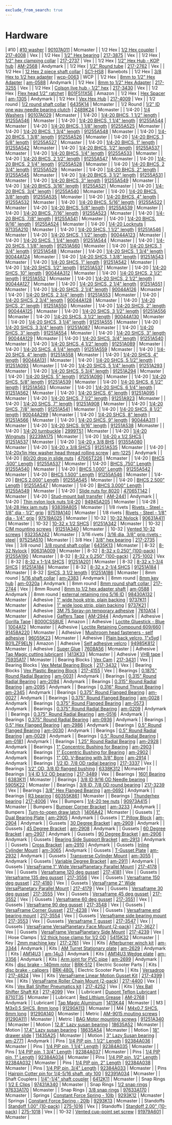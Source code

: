 ```yaml
---
exclude_from_search: true
---
```


# Hardware

| #10 | [#10 washer](https://jgermita.github.io/frc-parts/parts/00827.html) | [90107A011](https://www.mcmaster.com/#90107A011) | Mcmaster |
| 1/2 Hex | [1/2 Hex coupler](https://jgermita.github.io/frc-parts/parts/00174.html) | [217-4008](http://www.vexrobotics.com/217-4008.html) | Vex |
| 1/2 Hex | [1/2" Hex bearing](https://jgermita.github.io/frc-parts/parts/00175.html) | [217-3875](http://www.vexrobotics.com/vexpro/hardware/bearings.html) | Vex |
| 1/2 Hex | [1/2" hex clamping collar](https://jgermita.github.io/frc-parts/parts/00176.html) | [217-2737](http://www.vexrobotics.com/vexpro/hardware/shaft-collars.html) | Vex |
| 1/2 Hex | [1/2" Hex Hub - KOP hub](https://jgermita.github.io/frc-parts/parts/00177.html) | [AM-2568](http://www.andymark.com/product-p/am-2568.htm) | Andymark |
| 1/2 Hex | [1/2" Round tube](https://jgermita.github.io/frc-parts/parts/00178.html) | [217-2762](http://www.vexrobotics.com/vexpro/motion/shaft-stock.html) | Vex |
| 1/2 Hex | [12 Hex 2 piece shaft collar](https://jgermita.github.io/frc-parts/parts/00823.html) | [SC1-HS8](http://www.banebots.com/product/SC1-HS8.html) | Banebots |
| 1/2 Hex | [3/8 Hex to 1/2 hex adapter](https://jgermita.github.io/frc-parts/parts/00179.html) | [wcp-0063](http://www.wcproducts.net/WCP-0063) | WCP |
| 1/2 Hex | [8mm to 1/2" Hex Adapter](https://jgermita.github.io/frc-parts/parts/00943.html) | [am-0588](http://www.andymark.com/8mm-Keyed-Bore-1-2-Inch-Hex-Adapter-p/am-0588.htm) | Andymark |
| 1/2 Hex | [8mm to 1/2" Hex Adapter](https://jgermita.github.io/frc-parts/parts/00942.html) | [217-3255](http://www.vexrobotics.com/vexpro/hardware/217-3255.html) | Vex |
| 1/2 Hex | [Colson live hub - 1/2" hex](https://jgermita.github.io/frc-parts/parts/00180.html) | [217-3430](http://www.vexrobotics.com/vexpro/motion/wheels-and-hubs/colsonhubs-g.html) | Vex |
| 1/2 Hex | [Flex head 1/2" ratchet](https://jgermita.github.io/frc-parts/parts/01010.html) | [B01F511X5E](https://www.amazon.com/gp/product/B01F511X5E/ref=oh_aui_detailpage_o03_s02?ie=UTF8&psc=1) | Amazon |
| 1/2 Hex | [Hex Spacer](https://jgermita.github.io/frc-parts/parts/00882.html) | [am-1305](http://www.andymark.com/product-p/am-1305.htm) | Andymark |
| 1/2 Hex | [Vex Hex Hub](https://jgermita.github.io/frc-parts/parts/00181.html) | [217-4009](http://www.vexrobotics.com/vexpro/motion/wheels-and-hubs/versahubs.html) | Vex |
| 1/2 round | [1/2 round shaft collar](https://jgermita.github.io/frc-parts/parts/00182.html) | [6435K14](https://www.mcmaster.com/#6435K14) | Mcmaster |
| 1/2 Round | [1/2" ID one way needle bearing clutch](https://jgermita.github.io/frc-parts/parts/01015.html) | [2489K24](https://www.mcmaster.com/#2489K24) | Mcmaster |
| 1/4-20 | [1/4 Washers](https://jgermita.github.io/frc-parts/parts/00183.html) | [90107A029](https://www.mcmaster.com/#90107A029) | Mcmaster |
| 1/4-20 | [1/4-20 BHCS, 1 1/2" length](https://jgermita.github.io/frc-parts/parts/00184.html) | [91255A546](https://www.mcmaster.com/#91255A546) | Mcmaster |
| 1/4-20 | [1/4-20 BHCS, 1 1/4" length](https://jgermita.github.io/frc-parts/parts/00185.html) | [91255A544](https://www.mcmaster.com/#91255A544) | Mcmaster |
| 1/4-20 | [1/4-20 BHCS, 1 1/8" length](https://jgermita.github.io/frc-parts/parts/00186.html) | [91255A525](https://www.mcmaster.com/#91255A525) | Mcmaster |
| 1/4-20 | [1/4-20 BHCS, 1 3/4" length](https://jgermita.github.io/frc-parts/parts/00187.html) | [91255A548](https://www.mcmaster.com/#91255A548) | Mcmaster |
| 1/4-20 | [1/4-20 BHCS, 1 3/8" length](https://jgermita.github.io/frc-parts/parts/00188.html) | [91255A526](https://www.mcmaster.com/#91255A526) | Mcmaster |
| 1/4-20 | [1/4-20 BHCS, 1 5/8" length](https://jgermita.github.io/frc-parts/parts/00189.html) | [91255A527](https://www.mcmaster.com/#91255A527) | Mcmaster |
| 1/4-20 | [1/4-20 BHCS, 1" length](https://jgermita.github.io/frc-parts/parts/00190.html) | [91255A542](https://www.mcmaster.com/#91255A542) | Mcmaster |
| 1/4-20 | [1/4-20 BHCS, 1/2" length](https://jgermita.github.io/frc-parts/parts/00191.html) | [91255A537](https://www.mcmaster.com/#91255A537) | Mcmaster |
| 1/4-20 | [1/4-20 BHCS, 1/4" length](https://jgermita.github.io/frc-parts/parts/00192.html) | [91255A533](https://www.mcmaster.com/#91255A533) | Mcmaster |
| 1/4-20 | [1/4-20 BHCS, 2 1/2" length](https://jgermita.github.io/frc-parts/parts/00193.html) | [91255A547](https://www.mcmaster.com/#91255A547) | Mcmaster |
| 1/4-20 | [1/4-20 BHCS, 2 1/4" length](https://jgermita.github.io/frc-parts/parts/00194.html) | [91255A528](https://www.mcmaster.com/#91255A528) | Mcmaster |
| 1/4-20 | [1/4-20 BHCS, 2 3/4" length](https://jgermita.github.io/frc-parts/parts/00195.html) | [91255A529](https://www.mcmaster.com/#91255A529) | Mcmaster |
| 1/4-20 | [1/4-20 BHCS, 2" length](https://jgermita.github.io/frc-parts/parts/00196.html) | [91255A545](https://www.mcmaster.com/#91255A545) | Mcmaster |
| 1/4-20 | [1/4-20 BHCS, 3 1/2" length](https://jgermita.github.io/frc-parts/parts/00197.html) | [91255A531](https://www.mcmaster.com/#91255A531) | Mcmaster |
| 1/4-20 | [1/4-20 BHCS, 3" length](https://jgermita.github.io/frc-parts/parts/00198.html) | [91255A549](https://www.mcmaster.com/#91255A549) | Mcmaster |
| 1/4-20 | [1/4-20 BHCS, 3/16" length](https://jgermita.github.io/frc-parts/parts/00199.html) | [91255A521](https://www.mcmaster.com/#91255A521) | Mcmaster |
| 1/4-20 | [1/4-20 BHCS, 3/4" length](https://jgermita.github.io/frc-parts/parts/00200.html) | [91255A540](https://www.mcmaster.com/#91255A540) | Mcmaster |
| 1/4-20 | [1/4-20 BHCS, 3/8" length](https://jgermita.github.io/frc-parts/parts/00201.html) | [91255A535](https://www.mcmaster.com/#91255A535) | Mcmaster |
| 1/4-20 | [1/4-20 BHCS, 4" length](https://jgermita.github.io/frc-parts/parts/00202.html) | [91255A532](https://www.mcmaster.com/#91255A532) | Mcmaster |
| 1/4-20 | [1/4-20 BHCS, 5/16" length](https://jgermita.github.io/frc-parts/parts/00203.html) | [91255A522](https://www.mcmaster.com/#91255A522) | Mcmaster |
| 1/4-20 | [1/4-20 BHCS, 5/8" length](https://jgermita.github.io/frc-parts/parts/00204.html) | [91255A539](https://www.mcmaster.com/#91255A539) | Mcmaster |
| 1/4-20 | [1/4-20 BHCS, 7/16" length](https://jgermita.github.io/frc-parts/parts/00205.html) | [91255A523](https://www.mcmaster.com/#91255A523) | Mcmaster |
| 1/4-20 | [1/4-20 BHCS, 7/8" length](https://jgermita.github.io/frc-parts/parts/00206.html) | [91255A541](https://www.mcmaster.com/#91255A541) | Mcmaster |
| 1/4-20 | [1/4-20 BHCS, 9/16" length](https://jgermita.github.io/frc-parts/parts/00207.html) | [91255A524](https://www.mcmaster.com/#91255A524) | Mcmaster |
| 1/4-20 | [1/4-20 Locknuts](https://jgermita.github.io/frc-parts/parts/00208.html) | [97135A210](https://www.mcmaster.com/#97135A210) | Mcmaster |
| 1/4-20 | [1/4-20 SHCS, 1 1/2" length](https://jgermita.github.io/frc-parts/parts/00209.html) | [91251A546](https://www.mcmaster.com/#91251A546) | Mcmaster |
| 1/4-20 | [1/4-20 SHCS, 1 1/2" length](https://jgermita.github.io/frc-parts/parts/00210.html) | [90044A123](https://www.mcmaster.com/#90044A123) | Mcmaster |
| 1/4-20 | [1/4-20 SHCS, 1 1/4" length](https://jgermita.github.io/frc-parts/parts/00211.html) | [91251A544](https://www.mcmaster.com/#91251A544) | Mcmaster |
| 1/4-20 | [1/4-20 SHCS, 1 1/8" length](https://jgermita.github.io/frc-parts/parts/00212.html) | [91251A560](https://www.mcmaster.com/#91251A560) | Mcmaster |
| 1/4-20 | [1/4-20 SHCS, 1 3/4" length](https://jgermita.github.io/frc-parts/parts/00213.html) | [91251A548](https://www.mcmaster.com/#91251A548) | Mcmaster |
| 1/4-20 | [1/4-20 SHCS, 1 3/4" length](https://jgermita.github.io/frc-parts/parts/00214.html) | [90044A124](https://www.mcmaster.com/#90044A124) | Mcmaster |
| 1/4-20 | [1/4-20 SHCS, 1 3/8" length](https://jgermita.github.io/frc-parts/parts/00215.html) | [91251A543](https://www.mcmaster.com/#91251A543) | Mcmaster |
| 1/4-20 | [1/4-20 SHCS, 1" length](https://jgermita.github.io/frc-parts/parts/00216.html) | [91251A542](https://www.mcmaster.com/#91251A542) | Mcmaster |
| 1/4-20 | [1/4-20 SHCS, 1/2" length](https://jgermita.github.io/frc-parts/parts/00217.html) | [91251A537](https://www.mcmaster.com/#91251A537) | Mcmaster |
| 1/4-20 | [1/4-20 SHCS, 10" length](https://jgermita.github.io/frc-parts/parts/00218.html) | [90044A312](https://www.mcmaster.com/#90044A312) | Mcmaster |
| 1/4-20 | [1/4-20 SHCS, 2 1/2" length](https://jgermita.github.io/frc-parts/parts/00219.html) | [91251A552](https://www.mcmaster.com/#91251A552) | Mcmaster |
| 1/4-20 | [1/4-20 SHCS, 2 1/2" length](https://jgermita.github.io/frc-parts/parts/00220.html) | [90044A127](https://www.mcmaster.com/#90044A127) | Mcmaster |
| 1/4-20 | [1/4-20 SHCS, 2 1/4" length](https://jgermita.github.io/frc-parts/parts/00221.html) | [91251A551](https://www.mcmaster.com/#91251A551) | Mcmaster |
| 1/4-20 | [1/4-20 SHCS, 2 1/4" length](https://jgermita.github.io/frc-parts/parts/00222.html) | [90044A126](https://www.mcmaster.com/#90044A126) | Mcmaster |
| 1/4-20 | [1/4-20 SHCS, 2 3/4" length](https://jgermita.github.io/frc-parts/parts/00223.html) | [91251A553](https://www.mcmaster.com/#91251A553) | Mcmaster |
| 1/4-20 | [1/4-20 SHCS, 2 3/4" length](https://jgermita.github.io/frc-parts/parts/00224.html) | [90044A128](https://www.mcmaster.com/#90044A128) | Mcmaster |
| 1/4-20 | [1/4-20 SHCS, 2" length](https://jgermita.github.io/frc-parts/parts/00225.html) | [91251A550](https://www.mcmaster.com/#91251A550) | Mcmaster |
| 1/4-20 | [1/4-20 SHCS, 2" length](https://jgermita.github.io/frc-parts/parts/00226.html) | [90044A125](https://www.mcmaster.com/#90044A125) | Mcmaster |
| 1/4-20 | [1/4-20 SHCS, 3 1/2" length](https://jgermita.github.io/frc-parts/parts/00227.html) | [91251A556](https://www.mcmaster.com/#91251A556) | Mcmaster |
| 1/4-20 | [1/4-20 SHCS, 3 1/2" length](https://jgermita.github.io/frc-parts/parts/00228.html) | [90044A130](https://www.mcmaster.com/#90044A130) | Mcmaster |
| 1/4-20 | [1/4-20 SHCS, 3 1/4" length](https://jgermita.github.io/frc-parts/parts/00229.html) | [91251A555](https://www.mcmaster.com/#91251A555) | Mcmaster |
| 1/4-20 | [1/4-20 SHCS, 3 3/4" length](https://jgermita.github.io/frc-parts/parts/00230.html) | [91251A087](https://www.mcmaster.com/#91251A087) | Mcmaster |
| 1/4-20 | [1/4-20 SHCS, 3" length](https://jgermita.github.io/frc-parts/parts/00231.html) | [91251A554](https://www.mcmaster.com/#91251A554) | Mcmaster |
| 1/4-20 | [1/4-20 SHCS, 3" length](https://jgermita.github.io/frc-parts/parts/00232.html) | [90044A129](https://www.mcmaster.com/#90044A129) | Mcmaster |
| 1/4-20 | [1/4-20 SHCS, 3/4" length](https://jgermita.github.io/frc-parts/parts/00233.html) | [91251A540](https://www.mcmaster.com/#91251A540) | Mcmaster |
| 1/4-20 | [1/4-20 SHCS, 4 1/2" length](https://jgermita.github.io/frc-parts/parts/00234.html) | [91251A089](https://www.mcmaster.com/#91251A089) | Mcmaster |
| 1/4-20 | [1/4-20 SHCS, 4 1/4" length](https://jgermita.github.io/frc-parts/parts/00235.html) | [91251A559](https://www.mcmaster.com/#91251A559) | Mcmaster |
| 1/4-20 | [1/4-20 SHCS, 4" length](https://jgermita.github.io/frc-parts/parts/00236.html) | [91251A558](https://www.mcmaster.com/#91251A558) | Mcmaster |
| 1/4-20 | [1/4-20 SHCS, 4" length](https://jgermita.github.io/frc-parts/parts/00237.html) | [90044A131](https://www.mcmaster.com/#90044A131) | Mcmaster |
| 1/4-20 | [1/4-20 SHCS, 5 1/2" length](https://jgermita.github.io/frc-parts/parts/00238.html) | [91251A093](https://www.mcmaster.com/#91251A093) | Mcmaster |
| 1/4-20 | [1/4-20 SHCS, 5 1/4" length](https://jgermita.github.io/frc-parts/parts/00239.html) | [91251A293](https://www.mcmaster.com/#91251A293) | Mcmaster |
| 1/4-20 | [1/4-20 SHCS, 5 3/4" length](https://jgermita.github.io/frc-parts/parts/00240.html) | [91251A294](https://www.mcmaster.com/#91251A294) | Mcmaster |
| 1/4-20 | [1/4-20 SHCS, 5" length](https://jgermita.github.io/frc-parts/parts/00241.html) | [91251A090](https://www.mcmaster.com/#91251A090) | Mcmaster |
| 1/4-20 | [1/4-20 SHCS, 5/8" length](https://jgermita.github.io/frc-parts/parts/00242.html) | [91251A539](https://www.mcmaster.com/#91251A539) | Mcmaster |
| 1/4-20 | [1/4-20 SHCS, 6 1/2" length](https://jgermita.github.io/frc-parts/parts/00243.html) | [91251A563](https://www.mcmaster.com/#91251A563) | Mcmaster |
| 1/4-20 | [1/4-20 SHCS, 6 1/4" length](https://jgermita.github.io/frc-parts/parts/00244.html) | [91251A562](https://www.mcmaster.com/#91251A562) | Mcmaster |
| 1/4-20 | [1/4-20 SHCS, 6" length](https://jgermita.github.io/frc-parts/parts/00245.html) | [91251A095](https://www.mcmaster.com/#91251A095) | Mcmaster |
| 1/4-20 | [1/4-20 SHCS, 7 1/2" length](https://jgermita.github.io/frc-parts/parts/00246.html) | [91251A923](https://www.mcmaster.com/#91251A923) | Mcmaster |
| 1/4-20 | [1/4-20 SHCS, 7" length](https://jgermita.github.io/frc-parts/parts/00247.html) | [91251A908](https://www.mcmaster.com/#91251A908) | Mcmaster |
| 1/4-20 | [1/4-20 SHCS, 7/8" length](https://jgermita.github.io/frc-parts/parts/00248.html) | [91251A541](https://www.mcmaster.com/#91251A541) | Mcmaster |
| 1/4-20 | [1/4-20 SHCS, 8 1/2" length](https://jgermita.github.io/frc-parts/parts/00249.html) | [90044A299](https://www.mcmaster.com/#90044A299) | Mcmaster |
| 1/4-20 | [1/4-20 SHCS, 8" length](https://jgermita.github.io/frc-parts/parts/00250.html) | [91251A566](https://www.mcmaster.com/#91251A566) | Mcmaster |
| 1/4-20 | [1/4-20 SHCS, 9" length](https://jgermita.github.io/frc-parts/parts/00251.html) | [90044A311](https://www.mcmaster.com/#90044A311) | Mcmaster |
| 1/4-20 | [1/4-20 SHCS, 9/16" length](https://jgermita.github.io/frc-parts/parts/00252.html) | [91251A538](https://www.mcmaster.com/#91251A538) | Mcmaster |
| 1/4-20 | [1/4-20 turnbuckle](https://jgermita.github.io/frc-parts/parts/00253.html) | [2999T51](https://www.mcmaster.com/#2999T51) | Mcmaster |
| 1/4-20 | [1/4-20 Wingnuts](https://jgermita.github.io/frc-parts/parts/00254.html) | [92239A175](https://www.mcmaster.com/#92239A175) | Mcmaster |
| 1/4-20 | [1/4-20 x 1/2 SHCS](https://jgermita.github.io/frc-parts/parts/00255.html) | [91251A537](https://www.mcmaster.com/#91251A537) | Mcmaster |
| 1/4-20 | [1/4-20 x 3/8 BHS](https://jgermita.github.io/frc-parts/parts/00256.html) | [91355A080](https://www.mcmaster.com/#91355A080) | Mcmaster |
| 1/4-20 | [1/4-20 x 3/8 SHCS](https://jgermita.github.io/frc-parts/parts/00257.html) | [91251A535](https://www.mcmaster.com/#91251A535) | Mcmaster |
| 1/4-20 | [1/4-20x1in Hex washer head thread rolling screw](https://jgermita.github.io/frc-parts/parts/00258.html) | [am-1225](http://www.andymark.com/product-p/am-1225.htm) | Andymark |
| 1/4-20 | [80/20 drop in slide nuts](https://jgermita.github.io/frc-parts/parts/00259.html) | [47065T226](https://www.mcmaster.com/#47065T226) | Mcmaster |
| 1/4-20 | [BHCS .500" Length](https://jgermita.github.io/frc-parts/parts/00260.html) | [91255A537](https://www.mcmaster.com/#91255A537) | Mcmaster |
| 1/4-20 | [BHCS .750" Length](https://jgermita.github.io/frc-parts/parts/00261.html) | [91255A540](https://www.mcmaster.com/#91255A540) | Mcmaster |
| 1/4-20 | [BHCS 1.000" Length](https://jgermita.github.io/frc-parts/parts/00262.html) | [91255A542](https://www.mcmaster.com/#91255A542) | Mcmaster |
| 1/4-20 | [BHCS 1.500" Length](https://jgermita.github.io/frc-parts/parts/00263.html) | [91255A546](https://www.mcmaster.com/#91255A546) | Mcmaster |
| 1/4-20 | [BHCS 2.000" Length](https://jgermita.github.io/frc-parts/parts/00264.html) | [91255A545](https://www.mcmaster.com/#91255A545) | Mcmaster |
| 1/4-20 | [BHCS 2.500" Length](https://jgermita.github.io/frc-parts/parts/00265.html) | [91255A547](https://www.mcmaster.com/#91255A547) | Mcmaster |
| 1/4-20 | [BHCS 3.000" Length](https://jgermita.github.io/frc-parts/parts/00266.html) | [91255A549](https://www.mcmaster.com/#91255A549) | Mcmaster |
| 1/4-20 | [Slide nuts for 8020](https://jgermita.github.io/frc-parts/parts/00267.html) | [47065T142](https://www.mcmaster.com/#47065T142) | Mcmaster |
| 1/4-20 | [Stud-mount ball transfer](https://jgermita.github.io/frc-parts/parts/00268.html) | [AM-2441](http://www.andymark.com/product-p/am-2441.htm) | Andymark |
| 1/4-20 | [Thin nylon lock nuts 1/4-20](https://jgermita.github.io/frc-parts/parts/00269.html) | [94945A205](https://www.mcmaster.com/#94945A205) | Mcmaster |
| 1/4-28 | [1/4-28 Hex jam nuts](https://jgermita.github.io/frc-parts/parts/00897.html) | [93839A805](https://www.mcmaster.com/#93839A805) | Mcmaster |
| 1/8 rivets | [Rivets - Steel - 1/8" dia - 1/2" grip](https://jgermita.github.io/frc-parts/parts/00270.html) | [97519A140](https://www.mcmaster.com/#97519A140) | Mcmaster |
| 1/8 rivets | [Rivets - Steel - 1/8" dia - 1/4" grip](https://jgermita.github.io/frc-parts/parts/00271.html) | [97519A025](https://www.mcmaster.com/#97519A025) | Mcmaster |
| 10-32 | [10-32 Nylock](https://jgermita.github.io/frc-parts/parts/00997.html) | [90631A411](https://www.mcmaster.com/#90631A411) | Mcmaster |
| 10-32 | [10-32 x 1/2 SHCS](https://jgermita.github.io/frc-parts/parts/00272.html) | [91251A342](https://www.mcmaster.com/#91251A342) | Mcmaster |
| 10-32 | [CIM mounting screws](https://jgermita.github.io/frc-parts/parts/00273.html) | [91251A340](https://www.mcmaster.com/#91251A340) | Mcmaster |
| 10-32 | [Vented 10-32 screws](https://jgermita.github.io/frc-parts/parts/00274.html) | [93235A242](https://www.mcmaster.com/#93235A242) | Mcmaster |
| 3/16 rivets | [3/16 dia, 3/8" grip rivets - steel](https://jgermita.github.io/frc-parts/parts/00275.html) | [97525A510](https://www.mcmaster.com/#97525A510) | Mcmaster |
| 3/8 Hex | [3/8" hex bearing](https://jgermita.github.io/frc-parts/parts/00276.html) | [217-2735](http://www.vexrobotics.com/vexpro/hardware/bearings.html) | Vex |
| 3/8 round | [3/8 round shaft collar](https://jgermita.github.io/frc-parts/parts/00277.html) | [6435K13](https://www.mcmaster.com/#6435K13) | Mcmaster |
| 8-32 | [8-32 Nylock](https://jgermita.github.io/frc-parts/parts/00998.html) | [90631A009](https://www.mcmaster.com/#90631A009) | Mcmaster |
| 8-32 | [8-32 x 0.250" (100-pack)](https://jgermita.github.io/frc-parts/parts/00279.html) | [91255A190](https://www.mcmaster.com/#91255A190) | Mcmaster |
| 8-32 | [8-32 x 0.250" (100-pack)](https://jgermita.github.io/frc-parts/parts/00278.html) | [275-1002](http://www.vexrobotics.com/all-screws.html) | Vex |
| 8-32 | [8-32 x 1-1/4 SHCS](https://jgermita.github.io/frc-parts/parts/00280.html) | [91251A201](https://www.mcmaster.com/#91251A201) | Mcmaster |
| 8-32 | [8-32 x 1-3/4 SHCS](https://jgermita.github.io/frc-parts/parts/00281.html) | [91251A184](https://www.mcmaster.com/#91251A184) | Mcmaster |
| 8-32 | [8-32 x 2-1/4 SHCS](https://jgermita.github.io/frc-parts/parts/00282.html) | [91251A184](https://www.mcmaster.com/#91251A184) | Mcmaster |
| 8-32 | [SHCS, 3 1/2 length](https://jgermita.github.io/frc-parts/parts/00992.html) | [91251A186](https://www.mcmaster.com/#91251A186) | Mcmaster |
| 8mm round | [5/16 shaft collar](https://jgermita.github.io/frc-parts/parts/00283.html) | [am-2383](http://www.andymark.com/product-p/am-2383.htm) | Andymark |
| 8mm round | [8mm key hub](https://jgermita.github.io/frc-parts/parts/00284.html) | [am-0320a](http://www.andymark.com/Hub-p/am-0320a.htm) | Andymark |
| 8mm round | [8mm round shaft collar ](https://jgermita.github.io/frc-parts/parts/00285.html) | [217-2744](http://www.vexrobotics.com/shaft-collars.html) | Vex |
| 8mm Round | [8mm to 1/2 hex adapter shaft](https://jgermita.github.io/frc-parts/parts/00286.html) | [am-0588](http://www.andymark.com/product-p/am-0588.htm) | Andymark |
| 8mm round | [external retaining ring 5/16 ID](https://jgermita.github.io/frc-parts/parts/00287.html) | [98430A132](https://www.mcmaster.com/#98430A132) | Mcmaster |
| Adhesive | [1" wide hook strip, plain backing](https://jgermita.github.io/frc-parts/parts/00292.html) | [9737K11](https://www.mcmaster.com/#9737K11) | Mcmaster |
| Adhesive | [1" wide loop strip, plain backing](https://jgermita.github.io/frc-parts/parts/00293.html) | [9737K21](https://www.mcmaster.com/#9737K21) | Mcmaster |
| Adhesive | [3M 75 Spray-on temporary adhesive](https://jgermita.github.io/frc-parts/parts/00933.html) | [7610A14](https://www.mcmaster.com/#7610A14) | Mcmaster |
| Adhesive | [Gaffers Tape](https://jgermita.github.io/frc-parts/parts/00288.html) | [AM-2944](http://www.andymark.com/product-p/am-tape.htm?1=1&CartID=0) | Andymark |
| Adhesive | [Gorilla Tape](https://jgermita.github.io/frc-parts/parts/00289.html) | [B000CSS8UE](http://www.amazon.com/Black-Gorilla-Tape-1-88-Roll/dp/B000CSS8UE/ref=sr_1_1?ie=UTF8&qid=1446016170&sr=8-1&keywords=gorilla+tape) | Amazon |
| Adhesive | [Loctite Gluestick - Blue](https://jgermita.github.io/frc-parts/parts/00290.html) | [1004A12](https://www.mcmaster.com/#1004A12) | Mcmaster |
| Adhesive | [Loctite Retaining Compound 609/660](https://jgermita.github.io/frc-parts/parts/00291.html) | [91458A220](https://www.mcmaster.com/#91458A220) | Mcmaster |
| Adhesive | [Mushroom head fasteners - self adhesive](https://jgermita.github.io/frc-parts/parts/00900.html) | [96055K23](https://www.mcmaster.com/#96055K23) | Mcmaster |
| Adhesive | [Plain back velcro, 1"x5yd](https://jgermita.github.io/frc-parts/parts/01008.html) | [B01LZF9ELN](https://www.amazon.com/gp/product/B01LZF9ELN/ref=oh_aui_detailpage_o00_s00?ie=UTF8&psc=1) | Amazon |
| Adhesive | [Self adhesive velcro](https://jgermita.github.io/frc-parts/parts/00877.html) | [94985K812](https://www.mcmaster.com/#94985K812) | Mcmaster |
| Adhesive | [Super Glue](https://jgermita.github.io/frc-parts/parts/00294.html) | [7608A56](https://www.mcmaster.com/#7608A56) | Mcmaster |
| Adhesive | [Tap Magic cutting lubricant](https://jgermita.github.io/frc-parts/parts/00295.html) | [1413K33](https://www.mcmaster.com/#1413K33) | Mcmaster |
| Adhesive | [VHB tape](https://jgermita.github.io/frc-parts/parts/00296.html) | [75935A17](https://www.mcmaster.com/#75935A17) | Mcmaster |
| Bearing Blocks | [Vex Cam](https://jgermita.github.io/frc-parts/parts/00297.html) | [217-3431](http://www.vexrobotics.com/vexpro/all/bearingblocks-g.html) | Vex |
| Bearing Blocks | [Vex Metal Bearing Block](https://jgermita.github.io/frc-parts/parts/00298.html) | [217-3432](http://www.vexrobotics.com/vexpro/all/bearingblocks-g.html) | Vex |
| Bearing Blocks | [Vex Plastic Bearing Block](https://jgermita.github.io/frc-parts/parts/00299.html) | [217-4155](http://www.vexrobotics.com/vexpro/all/bearingblocks-g.html) | Vex |
| Bearings | [0.1875" Round Radial Bearing](https://jgermita.github.io/frc-parts/parts/00853.html) | [am-0031](http://www.andymark.com/Bearings-s/239.htm) | Andymark |
| Bearings | [0.315" Round Radial Bearing](https://jgermita.github.io/frc-parts/parts/00860.html) | [am-2094](http://www.andymark.com/Bearings-s/239.htm) | Andymark |
| Bearings | [0.315" Round Radial Bearing](https://jgermita.github.io/frc-parts/parts/00861.html) | [am-2095](http://www.andymark.com/Bearings-s/239.htm) | Andymark |
| Bearings | [0.316" Round Thrust Bearing](https://jgermita.github.io/frc-parts/parts/00862.html) | [am-2345](http://www.andymark.com/Bearings-s/239.htm) | Andymark |
| Bearings | [0.375" Round Flanged Bearing](https://jgermita.github.io/frc-parts/parts/00849.html) | [am-0027](http://www.andymark.com/Bearings-s/239.htm) | Andymark |
| Bearings | [0.375" Round Flanged Bearing](https://jgermita.github.io/frc-parts/parts/00850.html) | [am-0028](http://www.andymark.com/Bearings-s/239.htm) | Andymark |
| Bearings | [0.375" Round Flanged Bearing](https://jgermita.github.io/frc-parts/parts/00857.html) | [am-0573](http://www.andymark.com/Bearings-s/239.htm) | Andymark |
| Bearings | [0.375" Round Radial Bearing](https://jgermita.github.io/frc-parts/parts/00855.html) | [am-0209](http://www.andymark.com/Bearings-s/239.htm) | Andymark |
| Bearings | [0.375" Round Radial Bearing](https://jgermita.github.io/frc-parts/parts/00856.html) | [am-0516](http://www.andymark.com/Bearings-s/239.htm) | Andymark |
| Bearings | [0.375" Round Radial Bearing](https://jgermita.github.io/frc-parts/parts/00859.html) | [am-0936](http://www.andymark.com/Bearings-s/239.htm) | Andymark |
| Bearings | [0.5" Hex Flanged Bearing](https://jgermita.github.io/frc-parts/parts/00864.html) | [am-2986](http://www.andymark.com/Bearings-s/239.htm) | Andymark |
| Bearings | [0.5" Round Flanged Bearing](https://jgermita.github.io/frc-parts/parts/00852.html) | [am-0030](http://www.andymark.com/Bearings-s/239.htm) | Andymark |
| Bearings | [0.5" Round Radial Bearing](https://jgermita.github.io/frc-parts/parts/00851.html) | [am-0029](http://www.andymark.com/Bearings-s/239.htm) | Andymark |
| Bearings | [0.5" Round Radial Bearing](https://jgermita.github.io/frc-parts/parts/00854.html) | [am-0181](http://www.andymark.com/Bearings-s/239.htm) | Andymark |
| Bearings | [1.25" Round Radial Bearing](https://jgermita.github.io/frc-parts/parts/00863.html) | [am-2928](http://www.andymark.com/Bearings-s/239.htm) | Andymark |
| Bearings | [1" Concentric Bushing for Bearing](https://jgermita.github.io/frc-parts/parts/00301.html) | [am-2903](http://www.andymark.com/product-p/am-2903.htm) | Andymark |
| Bearings | [1" Eccentric Bushing for Bearing](https://jgermita.github.io/frc-parts/parts/00302.html) | [am-2902](http://www.andymark.com/product-p/am-2902.htm) | Andymark |
| Bearings | [1" OD. V-Bearing with 3/8" Bore](https://jgermita.github.io/frc-parts/parts/00303.html) | [am-2914](http://www.andymark.com/product-p/am-2914.htm) | Andymark |
| Bearings | [1/2 ID, 7/8 OD radial bearing](https://jgermita.github.io/frc-parts/parts/00840.html) | [217-3337](http://www.vexrobotics.com/vexpro/motion/bearings.html) | Vex |
| Bearings | [1/2" OD, 3/8 ID flanged bushing](https://jgermita.github.io/frc-parts/parts/00304.html) | [6338K312](https://www.mcmaster.com/#6338K312) | Mcmaster |
| Bearings | [1/4 ID 1/2 OD bearing](https://jgermita.github.io/frc-parts/parts/00300.html) | [217-3489](http://www.vexrobotics.com/vexpro/hardware/bearings.html) | Vex |
| Bearings | [1601 Bearing](https://jgermita.github.io/frc-parts/parts/00994.html) | [6383K11](https://www.mcmaster.com/#6383K11) | Mcmaster |
| Bearings | [3/8 ID 9/16 OD Needle bearing](https://jgermita.github.io/frc-parts/parts/00839.html) | [5905K22](https://www.mcmaster.com/#5905K22) | Mcmaster |
| Bearings | [3/8 ID, 7/8 OD round bearing](https://jgermita.github.io/frc-parts/parts/00305.html) | [217-3239](http://www.vexrobotics.com/vexpro/hardware/bearings.html) | Vex |
| Bearings | [3/8" Hex Flanged Bearing](https://jgermita.github.io/frc-parts/parts/00858.html) | [am-0692](http://www.andymark.com/Bearings-s/239.htm) | Andymark |
| Bearings | [R3 bearing](https://jgermita.github.io/frc-parts/parts/00993.html) | [60355K861](https://www.mcmaster.com/#60355K861) | Mcmaster |
| Bearings | [Thunderhex bearing](https://jgermita.github.io/frc-parts/parts/00306.html) | [217-4006](http://www.vexrobotics.com/vexpro/motion/bearings.html) | Vex |
| Bumpers | [1/4-20 tee nuts](https://jgermita.github.io/frc-parts/parts/00307.html) | [90973A415](https://www.mcmaster.com/#90973A415) | Mcmaster |
| Bumpers | [Bumper Corner Bracket](https://jgermita.github.io/frc-parts/parts/00931.html) | [am-3233](http://www.andymark.com/AM14U3-p/am-3233.htm) | Andymark |
| Bumpers | [Turn-to-open draw latch](https://jgermita.github.io/frc-parts/parts/00308.html) | [1406A42](https://www.mcmaster.com/#1406A42) | Mcmaster |
| Gussets | [1" Dual Bearing Plate](https://jgermita.github.io/frc-parts/parts/00309.html) | [am-2905](http://www.andymark.com/product-p/am-2905.htm) | Andymark |
| Gussets | [1" Pillow Block](https://jgermita.github.io/frc-parts/parts/00310.html) | [am-2904](http://www.andymark.com/product-p/am-2904.htm) | Andymark |
| Gussets | [30 Degree Bracket](https://jgermita.github.io/frc-parts/parts/00311.html) | [am-2909](http://www.andymark.com/product-p/am-2909.htm) | Andymark |
| Gussets | [45 Degree Bracket](https://jgermita.github.io/frc-parts/parts/00312.html) | [am-2908](http://www.andymark.com/product-p/am-2908.htm) | Andymark |
| Gussets | [60 Degree Bracket](https://jgermita.github.io/frc-parts/parts/00313.html) | [am-2907](http://www.andymark.com/product-p/am-2907.htm) | Andymark |
| Gussets | [90 Degree Bracket](https://jgermita.github.io/frc-parts/parts/00314.html) | [am-2906](http://www.andymark.com/product-p/am-2906.htm) | Andymark |
| Gussets | [Bearing Side Support Bracket](https://jgermita.github.io/frc-parts/parts/00315.html) | [am-2913](http://www.andymark.com/product-p/am-2913.htm) | Andymark |
| Gussets | [Cross Bracket](https://jgermita.github.io/frc-parts/parts/00316.html) | [am-2910](http://www.andymark.com/product-p/am-2910.htm) | Andymark |
| Gussets | [Inline Cylinder Mount](https://jgermita.github.io/frc-parts/parts/00317.html) | [am-3065](http://www.andymark.com/product-p/am-3065.htm) | Andymark |
| Gussets | [T-Gusset Plate](https://jgermita.github.io/frc-parts/parts/00318.html) | [am-2932](http://www.andymark.com/product-p/am-2932.htm) | Andymark |
| Gussets | [Transverse Cylinder Mount](https://jgermita.github.io/frc-parts/parts/00319.html) | [am-3055](http://www.andymark.com/product-p/am-3055.htm) | Andymark |
| Gussets | [Variable Degree Bracket](https://jgermita.github.io/frc-parts/parts/00320.html) | [am-2911](http://www.andymark.com/product-p/am-2911.htm) | Andymark |
| Gussets | [VersaFrame 1" Wide VersaPlanetary Parallel Mount](https://jgermita.github.io/frc-parts/parts/00321.html) | [217-4178](http://www.vexrobotics.com/vexpro/versaframe/versaframegussetsandmounts.html) | Vex |
| Gussets | [Versaframe 120 deg gusset](https://jgermita.github.io/frc-parts/parts/00322.html) | [217-4181](http://www.vexrobotics.com/vexpro/versaframe/versaframegussetsandmounts.html) | Vex |
| Gussets | [Versaframe 135 deg gusset](https://jgermita.github.io/frc-parts/parts/00323.html) | [217-3556](http://www.vexrobotics.com/vexpro/versaframe/versaframegussetsandmounts.html) | Vex |
| Gussets | [Versaframe 150 deg gusset](https://jgermita.github.io/frc-parts/parts/00324.html) | [217-4180](http://www.vexrobotics.com/vexpro/versaframe/versaframegussetsandmounts.html) | Vex |
| Gussets | [VersaFrame 2" Wide VersaPlanetary Parallel Mount](https://jgermita.github.io/frc-parts/parts/00325.html) | [217-4179](http://www.vexrobotics.com/vexpro/versaframe/versaframegussetsandmounts.html) | Vex |
| Gussets | [Versaframe 30 deg gusset](https://jgermita.github.io/frc-parts/parts/00326.html) | [217-3555](http://www.vexrobotics.com/vexpro/versaframe/versaframegussetsandmounts.html) | Vex |
| Gussets | [Versaframe 45 deg gusset](https://jgermita.github.io/frc-parts/parts/00327.html) | [217-3552](http://www.vexrobotics.com/vexpro/versaframe/versaframegussetsandmounts.html) | Vex |
| Gussets | [Versaframe 60 deg gusset](https://jgermita.github.io/frc-parts/parts/00328.html) | [217-3551](http://www.vexrobotics.com/vexpro/versaframe/versaframegussetsandmounts.html) | Vex |
| Gussets | [Versaframe 90 deg gusset](https://jgermita.github.io/frc-parts/parts/00329.html) | [217-3548](http://www.vexrobotics.com/vexpro/versaframe/versaframegussetsandmounts.html) | Vex |
| Gussets | [VersaFrame Corner Gusset](https://jgermita.github.io/frc-parts/parts/00330.html) | [217-4238](http://www.vexrobotics.com/vexpro/versaframe/versaframegussetsandmounts.html) | Vex |
| Gussets | [Versaframe end bearing mount](https://jgermita.github.io/frc-parts/parts/00331.html) | [217-3554](http://www.vexrobotics.com/vexpro/versaframe/versaframegussetsandmounts.html) | Vex |
| Gussets | [Versaframe side bearing mount](https://jgermita.github.io/frc-parts/parts/00332.html) | [217-3553](http://www.vexrobotics.com/vexpro/versaframe/versaframegussetsandmounts.html) | Vex |
| Gussets | [Versaframe T gusset](https://jgermita.github.io/frc-parts/parts/00333.html) | [217-3547](http://www.vexrobotics.com/vexpro/versaframe/versaframegussetsandmounts.html) | Vex |
| Gussets | [VersaFrame VersaPlanetary Face Mount (2-pack)](https://jgermita.github.io/frc-parts/parts/00334.html) | [217-3627](http://www.vexrobotics.com/vexpro/versaframe/versaframegussetsandmounts.html) | Vex |
| Gussets | [VersaFrame VersaPlanetary Side Mount](https://jgermita.github.io/frc-parts/parts/00335.html) | [217-4239](http://www.vexrobotics.com/vexpro/versaframe/versaframegussetsandmounts.html) | Vex |
| Hose Clamps | [1/2 thick hose clamp for 1/2 OD](https://jgermita.github.io/frc-parts/parts/00336.html) | [5415K32](https://www.mcmaster.com/#5415K32) | Mcmaster |
| Key | [2mm machine key](https://jgermita.github.io/frc-parts/parts/00337.html) | [217-2761](http://www.vexrobotics.com/217-2761.html) | Vex |
| Kits | [Afterburner winch kit](https://jgermita.github.io/frc-parts/parts/00338.html) | [am-3344](http://www.andymark.com/Afterburner-Winch-Kit-p/am-3344.htm) | Andymark |
| Kits | [AM Turret Stationary plate](https://jgermita.github.io/frc-parts/parts/00883.html) | [am-2629](http://www.andymark.com/product-p/am-2629.htm) | Andymark |
| Kits | [AM14U3](https://jgermita.github.io/frc-parts/parts/00339.html) | [am-14u3](http://www.andymark.com/AM14U3-p/am-14u3.htm) | Andymark |
| Kits | [AM14U3 Wedge plate](https://jgermita.github.io/frc-parts/parts/00880.html) | [am-3356](http://www.andymark.com/AM14U3-Wedge-Plate-p/am-3356.htm) | Andymark |
| Kits | [Arm joint for PVC pipe](https://jgermita.github.io/frc-parts/parts/00340.html) | [am-2699](http://www.andymark.com/product-p/am-2699.htm) | Andymark |
| Kits | [disc brake - 140mm rotor](https://jgermita.github.io/frc-parts/parts/00341.html) | [BRK-512](http://electricscooterparts.com/discbrakes.html#rotors) | Electric Scooter Parts |
| Kits | [disc brake - calipers](https://jgermita.github.io/frc-parts/parts/00342.html) | [BRK-480L](http://electricscooterparts.com/discbrakes.html) | Electric Scooter Parts |
| Kits | [Versadrop](https://jgermita.github.io/frc-parts/parts/00343.html) | [217-4824](http://www.vexrobotics.com/217-4824.html) | Vex |
| Kits | [VersaFrame Linear Motion Gusset Kit](https://jgermita.github.io/frc-parts/parts/00344.html) | [217-4399](http://www.vexrobotics.com/vexpro/versaframe/linear-motion.html) | Vex |
| Kits | [VersaFrame Roller Chain Mount (2-pack)](https://jgermita.github.io/frc-parts/parts/00345.html) | [217-4400](http://www.vexrobotics.com/vexpro/versaframe/linear-motion.html) | Vex |
| Kits | [Vex Ball Shifter Pneumatics kit](https://jgermita.github.io/frc-parts/parts/00901.html) | [217-4252](http://www.vexrobotics.com/vexpro/motion/gearboxes/3cimballshifter/217-4252.html) | Vex |
| Kits | [Vex Ball Shifter Shaft Kit](https://jgermita.github.io/frc-parts/parts/00902.html) | [217-4099](http://www.vexrobotics.com/vexpro/motion/gearboxes/3cimballshifter/217-4099.html) | Vex |
| Lubricant | [Dupont Teflon Lubricant](https://jgermita.github.io/frc-parts/parts/00346.html) | [8710T35](https://www.mcmaster.com/#8710T35) | Mcmaster |
| Lubricant | [Red Lithium Grease](https://jgermita.github.io/frc-parts/parts/00347.html) | [AM-2768](http://www.andymark.com/product-p/am-2768.htm) | Andymark |
| Lubricant | [Tap Magic Aluminum](https://jgermita.github.io/frc-parts/parts/00988.html) | [1413K44](https://www.mcmaster.com/#1413K44) | Mcmaster |
| M3 | [M3x0.5 SHCS, 8mm long](https://jgermita.github.io/frc-parts/parts/00894.html) | [91290A113](https://www.mcmaster.com/#91290A113) | Mcmaster |
| M4 | [M4x0.7 SHCS, 8mm long](https://jgermita.github.io/frc-parts/parts/00895.html) | [91290A140](https://www.mcmaster.com/#91290A140) | Mcmaster |
| Metric | [AM-9015 mouting screws](https://jgermita.github.io/frc-parts/parts/00348.html) | [91290A111](https://www.mcmaster.com/#91290A111) | Mcmaster |
| Metric | [BAG Motor mounting screws](https://jgermita.github.io/frc-parts/parts/00349.html) | [91251A340](https://www.mcmaster.com/#91251A340) | Mcmaster |
| Motion | [12.8" Lazy susan bearing](https://jgermita.github.io/frc-parts/parts/00832.html) | [18635A52](https://www.mcmaster.com/#18635A52) | Mcmaster |
| Motion | [17.4" Lazy susan bearing](https://jgermita.github.io/frc-parts/parts/00833.html) | [18635A54](https://www.mcmaster.com/#18635A54) | Mcmaster |
| Motion | [18" drawer slide](https://jgermita.github.io/frc-parts/parts/00869.html) | [11435A25](https://www.mcmaster.com/#11435A25) | Mcmaster |
| Motion | [3" Lazy Susan bearing](https://jgermita.github.io/frc-parts/parts/00884.html) | [am-2771](http://www.andymark.com/product-p/am-2771.htm) | Andymark |
| Pins | [1/4 PIP pin, 1 1/2" Length](https://jgermita.github.io/frc-parts/parts/00350.html) | [92384A036](https://www.mcmaster.com/#92384A036) | Mcmaster |
| Pins | [1/4 PIP pin, 1 1/4" Length](https://jgermita.github.io/frc-parts/parts/00351.html) | [92384A035](https://www.mcmaster.com/#92384A035) | Mcmaster |
| Pins | [1/4 PIP pin, 1 3/4" Length](https://jgermita.github.io/frc-parts/parts/00352.html) | [92384A037](https://www.mcmaster.com/#92384A037) | Mcmaster |
| Pins | [1/4 PIP pin, 1" Length](https://jgermita.github.io/frc-parts/parts/00353.html) | [92384A034](https://www.mcmaster.com/#92384A034) | Mcmaster |
| Pins | [1/4 PIP pin, 1/2" Length](https://jgermita.github.io/frc-parts/parts/00354.html) | [92384A032](https://www.mcmaster.com/#92384A032) | Mcmaster |
| Pins | [1/4 PIP pin, 2" Length](https://jgermita.github.io/frc-parts/parts/00355.html) | [92384A038](https://www.mcmaster.com/#92384A038) | Mcmaster |
| Pins | [1/4 PIP pin, 3/4" Length](https://jgermita.github.io/frc-parts/parts/00356.html) | [92384A033](https://www.mcmaster.com/#92384A033) | Mcmaster |
| Pins | [Hairpin Cotter pin for 1/4-5/16 shaft, qty 100](https://jgermita.github.io/frc-parts/parts/00357.html) | [92391A034](https://www.mcmaster.com/#92391A034) | Mcmaster |
| Shaft Couplers | [1/4"-1/4" shaft coupler](https://jgermita.github.io/frc-parts/parts/00358.html) | [6412K11](https://www.mcmaster.com/#6412K11) | Mcmaster |
| Snap Rings | [1/2 E Clips](https://jgermita.github.io/frc-parts/parts/00359.html) | [97431A340](https://www.mcmaster.com/#97431A340) | Mcmaster |
| Snap Rings | [1/2 snap rings](https://jgermita.github.io/frc-parts/parts/00360.html) | [97633A170](https://www.mcmaster.com/#97633A170) | Mcmaster |
| Snap Rings | [3/8 snap rings](https://jgermita.github.io/frc-parts/parts/00361.html) | [97633A170](https://www.mcmaster.com/#97633A170) | Mcmaster |
| Springs | [Constant Force Spring - 10lb](https://jgermita.github.io/frc-parts/parts/00362.html) | [9293K12](https://www.mcmaster.com/#9293K12) | Mcmaster |
| Springs | [Constant Force Spring - 20lb](https://jgermita.github.io/frc-parts/parts/00363.html) | [9293K13](https://www.mcmaster.com/#9293K13) | Mcmaster |
| Standoffs | [Standoff 1.00" (10-pack)](https://jgermita.github.io/frc-parts/parts/00364.html) | [275-1016](http://www.vexrobotics.com/standoffs-8-32.html) | Vex |
| Standoffs | [Standoff 2.00" (10-pack)](https://jgermita.github.io/frc-parts/parts/00365.html) | [275-1018](http://www.vexrobotics.com/standoffs-8-32.html) | Vex |
| 10-32 | [Vented cup-point set screw](https://jgermita.github.io/frc-parts/parts/01018.html) | [91979A601](https://www.mcmaster.com/#91979A601) | Mcmaster |